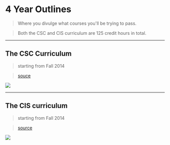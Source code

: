 # 4 Year Outlines

> Where you divulge what courses you'll be trying to pass.

> Both the CSC and CIS curriculum are 125 credit hours in total.

---

## The CSC Curriculum

> starting from Fall 2014

> [souce](http://docs.hamptonu.edu/student/6599-csc_20140825124356.pdf)

![](https://huacm.files.wordpress.com/2015/03/screenshot-2015-03-06-16-27-50.png)

---

## The CIS curriculum

> starting from Fall 2014

> [source](http://docs.hamptonu.edu/student/6599-cis_20140825124316.pdf)

![](https://huacm.files.wordpress.com/2015/03/screenshot-2015-03-06-16-27-59.png)

